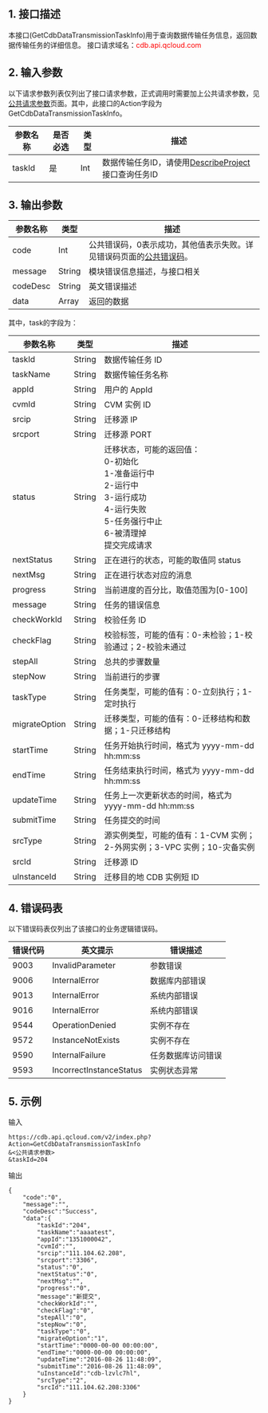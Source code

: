 ## 1. 接口描述
本接口(GetCdbDataTransmissionTaskInfo)用于查询数据传输任务信息，返回数据传输任务的详细信息。
接口请求域名：<font style='color:red'>cdb.api.qcloud.com </font>



## 2. 输入参数
以下请求参数列表仅列出了接口请求参数，正式调用时需要加上公共请求参数，见<a href='/doc/api/372/4153' title='公共请求参数'>公共请求参数</a>页面。其中，此接口的Action字段为GetCdbDataTransmissionTaskInfo。

| 参数名称 | 是否必选  | 类型 | 描述 |
|---------|---------|---------|---------|
| taskId | 是 | Int | 数据传输任务ID，请使用[DescribeProject](/doc/api/229/1330)接口查询任务ID |


## 3. 输出参数
| 参数名称 | 类型 | 描述 |
|---------|---------|---------|
| code | Int | 公共错误码，0表示成功，其他值表示失败。详见错误码页面的<a href='https://www.qcloud.com/doc/api/372/%E9%94%99%E8%AF%AF%E7%A0%81#1.E3.80.81.E5.85.AC.E5.85.B1.E9.94.99.E8.AF.AF.E7.A0.81' title='公共错误码'>公共错误码</a>。|
| message | String | 模块错误信息描述，与接口相关 |
| codeDesc | String | 英文错误描述 |
| data | Array | 返回的数据 |

其中，task的字段为：

| 参数名称 | 类型 | 描述 |
|---------|---------|---------|
| taskId | String | 数据传输任务 ID | 
| taskName | String | 数据传输任务名称 | 
| appId | String | 用户的 AppId | 
| cvmId | String | CVM 实例 ID | 
| srcip | String | 迁移源 IP | 
| srcport | String | 迁移源 PORT | 
| status | String | 迁移状态，可能的返回值：<br>0-初始化<br>1-准备运行中<br>2-运行中<br>3-运行成功<br>4-运行失败<br>5-任务强行中止<br>6-被清理掉<br>提交完成请求 | 
| nextStatus | String | 正在进行的状态，可能的取值同 status | 
| nextMsg | String | 正在进行状态对应的消息 | 
| progress | String | 当前进度的百分比，取值范围为[0-100]| 
| message | String | 任务的错误信息| 
| checkWorkId | String | 校验任务 ID | 
| checkFlag | String |校验标签，可能的值有：0-未检验；1-校验通过；2-校验未通过| 
| stepAll | String | 总共的步骤数量 | 
| stepNow | String | 当前进行的步骤 | 
| taskType | String | 任务类型，可能的值有：0-立刻执行；1-定时执行 | 
| migrateOption | String | 迁移类型，可能的值有：0-迁移结构和数据；1-只迁移结构| 
| startTime | String | 任务开始执行时间，格式为 yyyy-mm-dd hh:mm:ss | 
| endTime | String | 任务结束执行时间，格式为 yyyy-mm-dd hh:mm:ss| 
| updateTime | String | 任务上一次更新状态的时间，格式为 yyyy-mm-dd hh:mm:ss | 
| submitTime | String | 任务提交的时间 | 
| srcType | String | 源实例类型，可能的值有：1-CVM 实例；2-外网实例；3-VPC 实例；10-灾备实例 | 
| srcId | String | 迁移源 ID | 
| uInstanceId | String | 迁移目的地 CDB 实例短 ID| 


## 4. 错误码表
以下错误码表仅列出了该接口的业务逻辑错误码。

| 错误代码 | 英文提示 | 错误描述 |
|---------|---------|---------|
| 9003 | InvalidParameter | 参数错误 |
| 9006 | InternalError | 数据库内部错误 |
| 9013 | InternalError | 系统内部错误 |
| 9016 | InternalError | 系统内部错误 |
| 9544 | OperationDenied | 实例不存在 |
| 9572 | InstanceNotExists | 实例不存在 |
| 9590 | InternalFailure | 任务数据库访问错误 |
| 9593 | IncorrectInstanceStatus | 实例状态异常|


## 5. 示例
输入
```
https://cdb.api.qcloud.com/v2/index.php?Action=GetCdbDataTransmissionTaskInfo
&<公共请求参数>
&taskId=204
```
输出
```
{
    "code":"0",
    "message":"",
    "codeDesc":"Success",
    "data":{
        "taskId":"204",
        "taskName":"aaaatest",
        "appId":"1351000042",
        "cvmId":"",
        "srcip":"111.104.62.208",
        "srcport":"3306",
        "status":"0",
        "nextStatus":"0",
        "nextMsg":"",
        "progress":"0",
        "message":"新提交",
        "checkWorkId":"",
        "checkFlag":"0",
        "stepAll":"0",
        "stepNow":"0",
        "taskType":"0",
        "migrateOption":"1",
        "startTime":"0000-00-00 00:00:00",
        "endTime":"0000-00-00 00:00:00",
        "updateTime":"2016-08-26 11:48:09",
        "submitTime":"2016-08-26 11:48:09",
        "uInstanceId":"cdb-lzvlc7hl",
        "srcType":"2",
        "srcId":"111.104.62.208:3306"
    }
}
```

